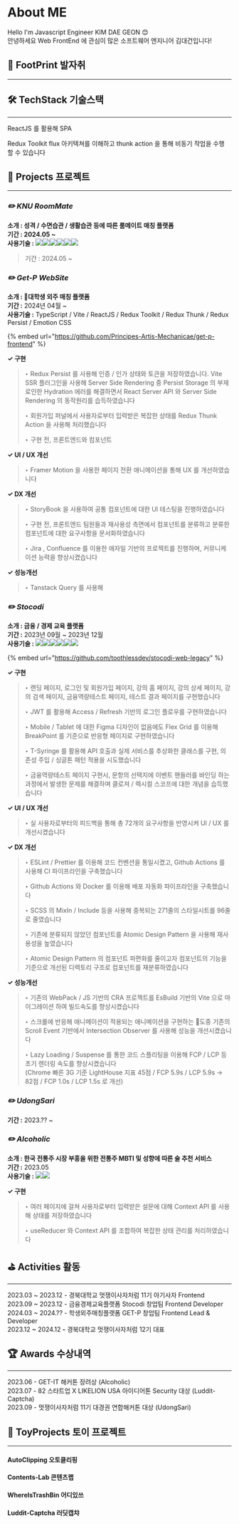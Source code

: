 # About ME

Hello I'm Javascript Engineer KIM DAE GEON 😊\
안녕하세요 Web FrontEnd 에 관심이 많은 소프트웨어 엔지니어 김대건입니다!



## 🦶 FootPrint 발자취

***







## 🛠️ TechStack 기술스택

***

ReactJS 를 활용해 SPA&#x20;

Redux Toolkit  flux 아키텍쳐를 이해하고 thunk action 을 통해 비동기 작업을 수행 할 수 있습니다





## 📖 Projects 프로젝트

***

### _✏️ KNU RoomMate_

**소개 : 성격 / 수면습관 / 생활습관 등에 따른 룸메이트 매칭 플랫폼**\
**기간 : 2024.05 \~** \
**사용기술 :** ![](https://shields.io/badge/TypeScript-black?logo=typescript\&style=flat\&color=033963)![](https://shields.io/badge/NextJS-black?logo=nextdotjs\&style=flat\&color=202020)![](https://shields.io/badge/NestJS-black?logo=nestjs\&style=flat\&color=E0234E)![](https://shields.io/badge/TypeORM-black?logo=nestjs\&style=flat\&color=E0234E)![](https://shields.io/badge/SocketIO-black?logo=socketdotio\&style=flat\&color=202020)![](https://shields.io/badge/PostgreSQL-black?logo=postgresql\&style=flat\&color=033963)

> 기간 : 2024.05 \~&#x20;

### _✏️ Get-P WebSite_

**소개 : 대학생 외주 매칭 플랫폼**\
**기간 :** 2024년 04월 \~\
**사용기술 :** TypeScript / Vite / ReactJS / Redux Toolkit / Redux Thunk / Redux Persist / Emotion CSS

{% embed url="https://github.com/Principes-Artis-Mechanicae/get-p-frontend" %}

**✓ 구현**

> ‣ Redux Persist 를 사용해 인증 / 인가 상태와 토큰을 저장하였습니다. Vite SSR 플러그인을 사용해 Server Side Rendering 중 Persist Storage 의 부재로인한 Hydration 에러를 해결하면서 React Server API 와 Server Side Rendering 의 동작원리를 습득하였습니다
>
> ‣ 회원가입 퍼널에서 사용자로부터 입력받은 복잡한 상태를 Redux Thunk Action 을 사용해 처리했습니다
>
> ‣ 구현 전, 프론트엔드와 컴포넌트&#x20;

**✓ UI / UX 개선**

> ‣ Framer Motion 을 사용한 페이지 전환 애니메이션을 통해 UX 를 개선하였습니다

**✓ DX 개선**

> ‣ StoryBook 을 사용하여 공통 컴포넌트에 대한 UI 테스팅을 진행하였습니다
>
> ‣ 구현 전, 프론트엔드 팀원들과 재사용성 측면에서 컴포넌트를 분류하고 분류한 컴포넌트에 대한 요구사항을 문서화하였습니다
>
> ‣ Jira , Confluence 를 이용한 애자일 기반의 프로젝트를 진행하며, 커뮤니케이션 능력을 향상시켰습니다

**✓ 성능개선**

> ‣ Tanstack Query 를 사용해&#x20;

### _✏️ Stocodi_

**소개 : 금융 / 경제 교육 플랫폼**\
**기간 :** 2023년 09월 \~ 2023년 12월\
**사용기술 :** ![](https://shields.io/badge/TypeScript-black?logo=typescript\&style=flat\&color=033963)![](https://shields.io/badge/ReactJS-black?logo=react\&style=flat\&color=0086CA)![](https://shields.io/badge/Redux\_Toolkit-black?logo=redux\&style=flat\&color=7648BA)![](https://shields.io/badge/SCSS-black?logo=sass\&style=flat\&color=A9225C)![](https://shields.io/badge/CSS\_Module-black?logo=cssmodules\&style=flat\&color=202020)![](https://shields.io/badge/Docker-black?logo=docker\&style=flat\&color=033963)

{% embed url="https://github.com/toothlessdev/stocodi-web-legacy" %}

**✓ 구현**

> ‣ 랜딩 페이지, 로그인 및 회원가입 페이지, 강의 홈 페이지, 강의 상세 페이지, 강의 검색 페이지, 금융역량테스트 페이지, 테스트 결과 페이지를 구현했습니다
>
> ‣ JWT 를 활용해 Access / Refresh 기반의 로그인 플로우를 구현하였습니다
>
> ‣ Mobile / Tablet 에 대한 Figma 디자인이 없음에도 Flex Grid 를 이용해 BreakPoint 를 기준으로 반응형 페이지로 구현하였습니다
>
> ‣ T-Syringe 를 활용해 API 호출과 실제 서비스를 추상화한 클래스를 구현, 의존성 주입 / 싱글톤 패턴 적용을 시도했습니다
>
> ‣ 금융역량테스트 페이지 구현시, 문항의 선택지에 이벤트 핸들러를 바인딩 하는 과정에서 발생한 문제를 해결하며 클로져 / 렉시컬 스코프에 대한 개념을 습득했습니다

**✓ UI / UX 개선**

> ‣ 실 사용자로부터의 피드백을 통해 총 72개의 요구사항을 반영시켜 UI / UX 를 개선시켰습니다

**✓ DX 개선**

> ‣ ESLint / Prettier 를 이용해 코드 컨벤션을 통일시켰고, Github Actions 를 사용해 CI 파이프라인을 구축했습니다
>
> ‣ Github Actions 와 Docker 를 이용해 배포 자동화 파이프라인을 구축했습니다
>
> ‣ SCSS 의 MixIn / Include 등을 사용해 중복되는 271줄의 스타일시트를 96줄로 줄였습니다
>
> ‣ 기존에 분류되지 않았던 컴포넌트를 Atomic Design Pattern 을 사용해 재사용성을 높였습니다
>
> ‣ Atomic Design Pattern 의 컴포넌트 파편화를 줄이고자 컴포넌트의 기능을 기준으로 개선된 디렉토리 구조로 컴포넌트를 재분류하였습니다

**✓ 성능개선**

> ‣ 기존의 WebPack / JS 기반의 CRA 프로젝트를 EsBuild 기반의 Vite 으로 마이그레이션 하여 빌드속도를 향상시켰습니다
>
> ‣ 스크롤에 반응해 애니메이션이 적용되는 애니메이션을 구현하는 도중 기존의 Scroll Event 기반에서 Intersection Observer 를 사용해 성능을 개선시켰습니다
>
> ‣ Lazy Loading / Suspense 를 통한 코드 스플리팅을 이용해 FCP / LCP 등 초기 렌더링 속도를 향상시켰습니다\
> (Chrome 빠른 3G 기준 LightHouse 지표 45점 / FCP 5.9s / LCP 5.9s -> 82점 / FCP 1.0s / LCP 1.5s 로 개선)
>
>>

### _✏️ UdongSari_

**기간 :** 2023.?? \~

>

>

### _✏️ Alcoholic_

**소개 : 한국 전통주 시장 부흥을 위한 전통주 MBTI 및 성향에 따른 술 추천 서비스**\
**기간 :** 2023.05\
**사용기술 :** ![](https://shields.io/badge/JavaScript-black?logo=javascript\&style=flat\&color=FF9A00)![](https://shields.io/badge/ReactJS-black?logo=react\&style=flat\&color=0086CA)

**✓ 구현**

> ‣ 여러 페이지에 걸쳐 사용자로부터 입력받은 설문에 대해 Context API 를 사용해 상태를 저장하였습니다
>
> ‣ useReducer 와 Context API 를 조합하여 복잡한 상태 관리를 처리하였습니다





## ⛳️ Activities 활동

***

2023.03 \~ 2023.12 - 경북대학교 멋쟁이사자처럼 11기 아기사자 Frontend\
2023.09 \~ 2023.12 - 금융경제교육플랫폼 Stocodi 창업팀 Frontend Developer\
2024.03 \~ 2024.?? - 학생외주매칭플랫폼 GET-P 창업팀 Frontend Lead & Developer\
2023.12 \~ 2024.12 **-** 경북대학교 멋쟁이사자처럼 12기 대표





## 🏆 Awards 수상내역

***

2023.06 - GET-IT 해커톤 장려상 (Alcoholic)\
2023.07 - 82 스타트업 X LIKELION USA 아이디어톤 Security 대상 (Luddit-Captcha)\
2023.09 - 멋쟁이사자처럼 11기 대경권 연합해커톤 대상 (UdongSari)





## 🍼 ToyProjects 토이 프로젝트

***

#### AutoClipping 오토클리핑

>

#### Contents-Lab 콘텐츠랩

>

#### WhereIsTrashBin 어디있쓰

>

#### Luddit-Captcha 러딧캡챠

